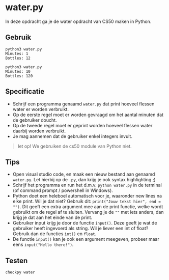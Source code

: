 # water.py

In deze opdracht ga je de water opdracht van CS50 maken in Python.

## Gebruik

	python3 water.py
	Minutes: 1
	Bottles: 12

	python3 water.py
	Minutes: 10
	Bottles: 120

## Specificatie

* Schrijf een programma genaamd `water.py` dat print hoeveel flessen water er worden verbruikt.
* Op de eerste regel moet er worden gevraagd om het aantal minuten dat de gebruiker doucht.
* Op de tweede regel moet er geprint worden hoeveel flessen water daarbij worden verbruikt.
* Je mag aannemen dat de gebruiker enkel integers invult.

> let op! We gebruiken de cs50 module van Python niet.

## Tips

* Open visual studio code, en maak een nieuw bestand aan genaamd `water.py`. Let hierbij op de `.py`, dan krijg je ook syntax highlighting ;)
* Schrijf het programma en run het d.m.v. `python water.py` in de terminal (of command prompt / powershell in Windows).
* Python doet een heleboel automatisch voor je, waaronder new lines na elke print. Wil je dat niet? Gebruik dit: `print("Jouw tekst hier", end = "")`. Dit geeft een extra argument mee aan de print functie, welke wordt gebruikt om de regel af te sluiten. Vervang je de `""` met iets anders, dan krijg je dat aan het einde van de print.
* Gebruiker input krijg je door de functie `input()`. Deze geeft je wat de gebruiker heeft ingevoerd als string. Wil je liever een int of float? Gebruik dan de functies `int()` en `float`.
* De functie `input()` kan je ook een argument meegeven, probeer maar eens `input("Hello there!")`.

## Testen

	checkpy water
